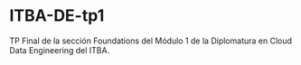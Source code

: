 # ITBA-DE-tp1
TP Final de la sección Foundations del Módulo 1 de la Diplomatura en Cloud Data Engineering del ITBA.
